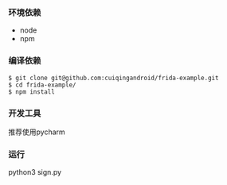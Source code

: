 ### 环境依赖
- node 
- npm


### 编译依赖

```
$ git clone git@github.com:cuiqingandroid/frida-example.git
$ cd frida-example/
$ npm install
```

### 开发工具

推荐使用pycharm

### 运行

python3 sign.py